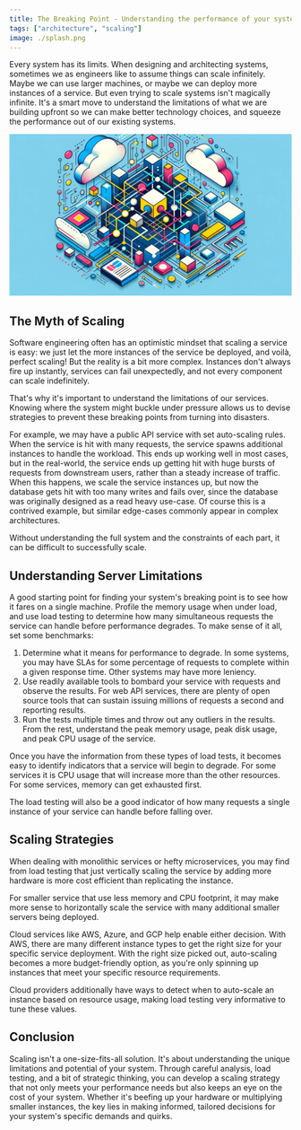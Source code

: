 ```yaml
---
title: The Breaking Point - Understanding the performance of your systems
tags: ["architecture", "scaling"]
image: ./splash.png
---
```


Every system has its limits. When designing and architecting systems, sometimes we as engineers like to assume things can scale infinitely. Maybe we can use larger machines, or maybe we can deploy more instances of a service. But even trying to scale systems isn't magically infinite. It's a smart move to understand the limitations of what we are building upfront so we can make better technology choices, and squeeze the performance out of our existing systems.

![The Breaking Point](./splash.png)

## The Myth of Scaling

Software engineering often has an optimistic mindset that scaling a service is easy: we just let the more instances of the service be deployed, and voilà, perfect scaling! But the reality is a bit more complex. Instances don't always fire up instantly, services can fail unexpectedly, and not every component can scale indefinitely.

That's why it's important to understand the limitations of our services. Knowing where the system might buckle under pressure allows us to devise strategies to prevent these breaking points from turning into disasters.

For example, we may have a public API service with set auto-scaling rules. When the service is hit with many requests, the service spawns additional instances to handle the workload. This ends up working well in most cases, but in the real-world, the service ends up getting hit with huge bursts of requests from downstream users, rather than a steady increase of traffic. When this happens, we scale the service instances up, but now the database gets hit with too many writes and fails over, since the database was originally designed as a read heavy use-case. Of course this is a contrived example, but similar edge-cases commonly appear in complex architectures.

Without understanding the full system and the constraints of each part, it can be difficult to successfully scale.

## Understanding Server Limitations

A good starting point for finding your system's breaking point is to see how it fares on a single machine. Profile the memory usage when under load, and use load testing to determine how many simultaneous requests the service can handle before performance degrades. To make sense of it all, set some benchmarks:

1. Determine what it means for performance to degrade. In some systems, you may have SLAs for some percentage of requests to complete within a given response time. Other systems may have more leniency.
2. Use readily available tools to bombard your service with requests and observe the results. For web API services, there are plenty of open source tools that can sustain issuing millions of requests a second and reporting results.
3. Run the tests multiple times and throw out any outliers in the results. From the rest, understand the peak memory usage, peak disk usage, and peak CPU usage of the service.

Once you have the information from these types of load tests, it becomes easy to identify indicators that a service will begin to degrade. For some services it is CPU usage that will increase more than the other resources. For some services, memory can get exhausted first.

The load testing will also be a good indicator of how many requests a single instance of your service can handle before falling over.

## Scaling Strategies

When dealing with monolithic services or hefty microservices, you may find from load testing that just vertically scaling the service by adding more hardware is more cost efficient than replicating the instance.

For smaller service that use less memory and CPU footprint, it may make more sense to horizontally scale the service with many additional smaller servers being deployed.

Cloud services like AWS, Azure, and GCP help enable either decision. With AWS, there are many different instance types to get the right size for your specific service deployment. With the right size picked out, auto-scaling becomes a more budget-friendly option, as you're only spinning up instances that meet your specific resource requirements.

Cloud providers additionally have ways to detect when to auto-scale an instance based on resource usage, making load testing very informative to tune these values.

## Conclusion

Scaling isn't a one-size-fits-all solution. It's about understanding the unique limitations and potential of your system. Through careful analysis, load testing, and a bit of strategic thinking, you can develop a scaling strategy that not only meets your performance needs but also keeps an eye on the cost of your system. Whether it's beefing up your hardware or multiplying smaller instances, the key lies in making informed, tailored decisions for your system's specific demands and quirks.
